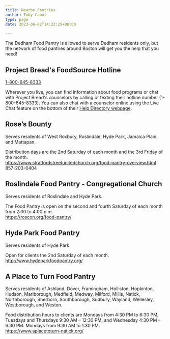 ```yaml
---
title: Nearby Pantries
author: Toby Cabot
type: page
date: 2023-06-02T14:22:29+00:00

---
```

The Dedham Food Pantry is allowed to serve Dedham residents only, but the network of food pantries around Boston will get you the help that you need!

## Project Bread's FoodSource Hotline

[1-800-645-8333][1]

Wherever you live, you can find information about food programs or chat with Project Bread's counselors by calling or texting their hotline number (1-800-645-8333). You can also chat with a counselor online using the Live Chat feature on the bottom of their [Help Directory webpage][2].

## Rose’s Bounty

Serves residents of West Roxbury, Roslindale, Hyde Park, Jamaica Plain, and Mattapan.

Distribution days are the 2nd Saturday of each month and the 3rd Friday of the month.  
<https://www.stratfordstreetunitedchurch.org/food-pantry-overview.html>  
857-203-0404

## Roslindale Food Pantry - Congregational Church

Serves residents of Roslindale and Hyde Park.

The Food Pantry is open on the second and fourth Saturday of each month from 2:00 to 4:00 p.m.  
<https://roscon.org/food-pantry/>

## Hyde Park Food Pantry

Serves residents of Hyde Park.

Open for clients the 2nd Saturday of each month.  
<http://www.hydeparkfoodpantry.org/>

## A Place to Turn Food Pantry

Serves residents of Ashland, Dover, Framingham, Holliston, Hopkinton, Hudson, Marlborough, Medfield, Medway, Milford, Millis, Natick, Northborough, Sherborn, Southborough, Sudbury, Wayland, Wellesley, Westborough, and Weston.

Food distribution hours to clients are Mondays from 4:30 PM to 6:30 PM, Tuesdays and Thursdays 9:30 AM – 12:30 PM, and Wednesday 4:30 PM – 6:30 PM. Mondays from 9:30 AM to 1:30 PM.  
<https://www.aplacetoturn-natick.org/>

 [1]: tel:+18006458333
 [2]: https://www.projectbread.org/get-help
